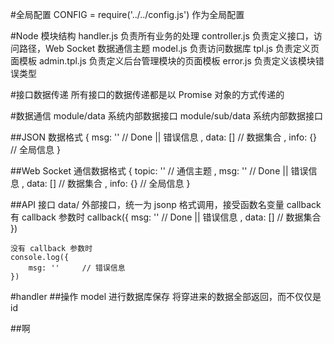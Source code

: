#全局配置
	CONFIG  = require('../../config.js')    作为全局配置

#Node 模块结构
	handler.js      负责所有业务的处理
	controller.js   负责定义接口，访问路径，Web Socket 数据通信主题
	model.js        负责访问数据库
	tpl.js         负责定义页面模板
	admin.tpl.js   负责定义后台管理模块的页面模板
	error.js        负责定义该模块错误类型
	
#接口数据传递
	所有接口的数据传递都是以 Promise 对象的方式传递的

#数据通信
	module/data     系统内部数据接口
	module/sub/data 系统内部数据接口
                  
##JSON 数据格式
	{
		msg: ''     // Done || 错误信息
		, data: []  // 数据集合
		, info: {}  // 全局信息
	}

##Web Socket 通信数据格式
	{
		topic: ''   // 通信主题
		, msg: ''   // Done || 错误信息
		, data: []  // 数据集合
		, info: {}  // 全局信息
	}

##API 接口
	data/   外部接口，统一为 jsonp 格式调用，接受函数名变量 callback
	有 callback 参数时
	callback({
		msg: ''     // Done || 错误信息
		, data: []  // 数据集合
	})
	
	没有 callback 参数时
	console.log({
		msg: ''     // 错误信息
	})
	
#handler
##操作 model 进行数据库保存
	将穿进来的数据全部返回，而不仅仅是 id
	
##啊